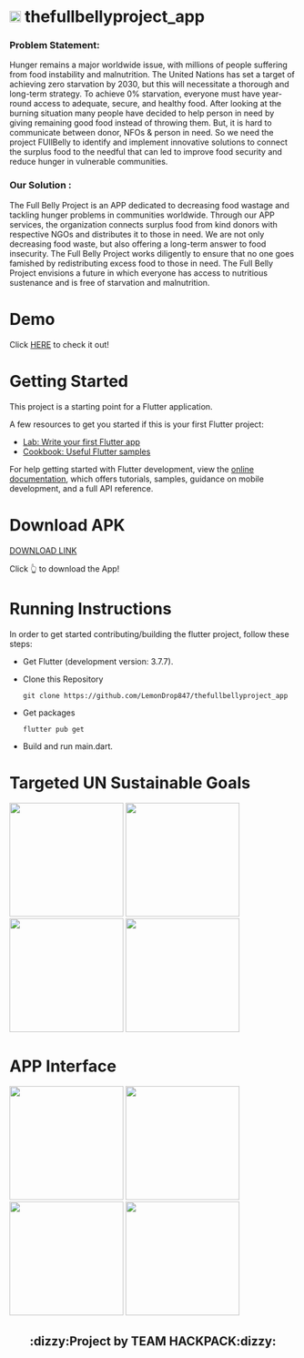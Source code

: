 # <img src="https://i.postimg.cc/gkyZDNPh/Group-12.png" width="20px">   thefullbellyproject_app

<h3>Problem Statement: </h3>
Hunger remains a major worldwide issue, with millions of people suffering from food instability and malnutrition. The United Nations has set a target of achieving zero starvation by 2030, but this will necessitate a thorough and long-term strategy. To achieve 0% starvation, everyone must have year-round access to adequate, secure, and healthy food. After looking at the burning situation many people have decided to help person in need by giving remaining good food instead of throwing them. But, it is hard to communicate between donor, NFOs & person in need. So we need the project FUllBelly to identify and implement innovative solutions to connect the surplus food to the needful that can led to improve food security and reduce hunger in vulnerable communities.

<h3> Our Solution :</h3>
The Full Belly Project is an APP dedicated to decreasing food wastage and tackling hunger problems in communities worldwide. Through our APP services, the organization connects surplus food from kind donors with respective NGOs and distributes it to those in need. We are not only decreasing food waste, but also offering a long-term answer to food insecurity. The Full Belly Project works diligently to ensure that no one goes famished by redistributing excess food to those in need. The Full Belly Project envisions a future in which everyone has access to nutritious sustenance and is free of starvation and malnutrition.


# Demo
Click [HERE](https://youtu.be/wKz6-HVQbGM) to check it out!

# Getting Started

This project is a starting point for a Flutter application.

A few resources to get you started if this is your first Flutter project:

- [Lab: Write your first Flutter app](https://docs.flutter.dev/get-started/codelab)
- [Cookbook: Useful Flutter samples](https://docs.flutter.dev/cookbook)

For help getting started with Flutter development, view the
[online documentation](https://docs.flutter.dev/), which offers tutorials,
samples, guidance on mobile development, and a full API reference.

# Download APK
[DOWNLOAD LINK](https://drive.google.com/file/d/14uVbA9ZU532V0Ffgs93NcFph0FuF79a4/view?usp=share_link)

Click :point_up_2: to download the App!

# Running Instructions
In order to get started contributing/building the flutter project, follow these steps:
- Get Flutter (development version: 3.7.7).  
- Clone this Repository

  ```
  git clone https://github.com/LemonDrop847/thefullbellyproject_app
  ```

- Get packages

  ```
  flutter pub get
  ```

- Build and run main.dart.


# Targeted UN Sustainable Goals

<img src="https://i.postimg.cc/660rxncn/goal-01-480.png" width="200px"> <img src="https://i.postimg.cc/gJsMn5VH/goal-02-480.png" width="200px">
<img src="https://i.postimg.cc/KY0by91C/goal-11-480.png" width="200px"> <img src="https://i.postimg.cc/CLCLQs4p/goal-12-480.png" width="200px">

# APP Interface
<img src="https://i.postimg.cc/Y93zRsCD/Screenshot-20230330-131827.jpg" width="200px"> <img src="https://i.postimg.cc/RVXfYt9h/Screenshot-20230330-131857.jpg" width="200px"> <img src="https://i.postimg.cc/7Z5FGgZT/Screenshot-20230330-132044.jpg" width="200px"> <img src="https://i.postimg.cc/fT97VyhR/Screenshot-20230330-132122.jpg" width="200px">



<h2 align="center">:dizzy:Project by TEAM HACKPACK:dizzy:</h2>
